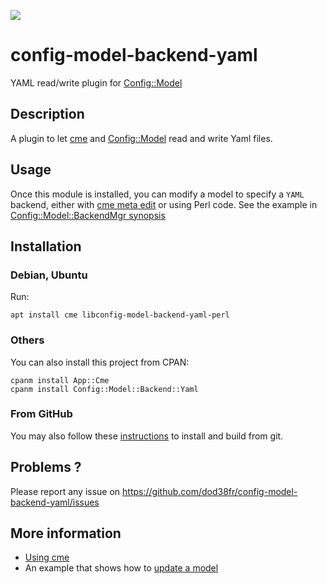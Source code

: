 [![](https://travis-ci.org/dod38fr/config-model-backend-yaml.svg?branch=master)](https://travis-ci.org/dod38fr/config-model-backend-yaml)


# config-model-backend-yaml

YAML read/write plugin for [Config::Model](https://github.com/dod38fr/config-model/wiki)

## Description

A plugin to let [cme](https://metacpan.org/pod/distribution/App-Cme/bin/cme)
and [Config::Model](https://github.com/dod38fr/config-model/wiki)
read and write Yaml files.

## Usage

Once this module is installed, you can modify a model to specify a
`YAML` backend, either with
[cme meta edit](https://github.com/dod38fr/config-model/wiki/How-to-add-a-new-parameter-to-an-existing-model)
or using Perl code. See the example in 
[Config::Model::BackendMgr synopsis](https://metacpan.org/pod/Config::Model::BackendMgr#SYNOPSIS) 


## Installation

### Debian, Ubuntu

Run:

    apt install cme libconfig-model-backend-yaml-perl

### Others

You can also install this project from CPAN:

    cpanm install App::Cme
    cpanm install Config::Model::Backend::Yaml

### From GitHub

You may also follow these [instructions](README-build-from-git.md) to install and build from git.

## Problems ?

Please report any issue on https://github.com/dod38fr/config-model-backend-yaml/issues

## More information

* [Using cme](https://github.com/dod38fr/config-model/wiki/Using-cme)
* An example that shows how to [update a model](https://github.com/dod38fr/config-model/wiki/How-to-add-a-new-parameter-to-an-existing-model)
